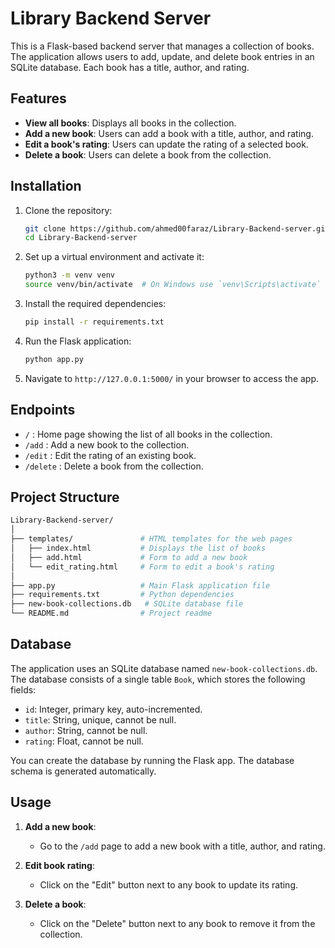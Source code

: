 # Library Backend Server

This is a Flask-based backend server that manages a collection of books. The application allows users to add, update, and delete book entries in an SQLite database. Each book has a title, author, and rating. 

## Features

- **View all books**: Displays all books in the collection.
- **Add a new book**: Users can add a book with a title, author, and rating.
- **Edit a book's rating**: Users can update the rating of a selected book.
- **Delete a book**: Users can delete a book from the collection.

## Installation

1. Clone the repository:

   ```bash
   git clone https://github.com/ahmed00faraz/Library-Backend-server.git
   cd Library-Backend-server
   ```

2. Set up a virtual environment and activate it:

   ```bash
   python3 -m venv venv
   source venv/bin/activate  # On Windows use `venv\Scripts\activate`
   ```

3. Install the required dependencies:

   ```bash
   pip install -r requirements.txt
   ```

4. Run the Flask application:

   ```bash
   python app.py
   ```

5. Navigate to `http://127.0.0.1:5000/` in your browser to access the app.

## Endpoints

- `/` : Home page showing the list of all books in the collection.
- `/add` : Add a new book to the collection.
- `/edit` : Edit the rating of an existing book.
- `/delete` : Delete a book from the collection.

## Project Structure

```bash
Library-Backend-server/
│
├── templates/               # HTML templates for the web pages
│   ├── index.html           # Displays the list of books
│   ├── add.html             # Form to add a new book
│   └── edit_rating.html     # Form to edit a book's rating
│
├── app.py                   # Main Flask application file
├── requirements.txt         # Python dependencies
├── new-book-collections.db   # SQLite database file
└── README.md                # Project readme
```

## Database

The application uses an SQLite database named `new-book-collections.db`. The database consists of a single table `Book`, which stores the following fields:

- `id`: Integer, primary key, auto-incremented.
- `title`: String, unique, cannot be null.
- `author`: String, cannot be null.
- `rating`: Float, cannot be null.

You can create the database by running the Flask app. The database schema is generated automatically.

## Usage

1. **Add a new book**:
   - Go to the `/add` page to add a new book with a title, author, and rating.
   
2. **Edit book rating**:
   - Click on the "Edit" button next to any book to update its rating.
   
3. **Delete a book**:
   - Click on the "Delete" button next to any book to remove it from the collection.
